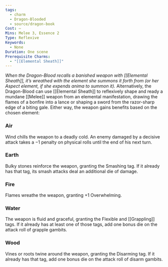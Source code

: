 ```yaml
---
tags:
  - charm
  - Dragon-Blooded
  - source/dragon-book
Cost: —
Mins: Melee 3, Essence 2
Type: Reflexive
Keywords:
  - None
Duration: One scene
Prerequisite Charms:
  - "[[Elemental Sheath]]"
---
```

*When the Dragon-Blood recalls a banished weapon with [[Elemental Sheath]], it’s wreathed with the element she summons it forth from (or her Aspect element, if she expends anima to summon it).*
Alternatively, the Dragon-Blood can use [[Elemental Sheath]] to reflexively shape and ready a mundane [[Melee]] weapon from an elemental manifestation, drawing the flames of a bonfire into a lance or shaping a sword from the razor-sharp edge of a biting gale. Either way, the weapon gains benefits based on the chosen element: 

### Air
Wind chills the weapon to a deadly cold. An enemy damaged by a decisive attack takes a −1 penalty on physical rolls until the end of his next turn. 
### Earth
Bulky stones reinforce the weapon, granting the Smashing tag. If it already has that tag, its smash attacks deal an additional die of damage. 
### Fire
Flames wreathe the weapon, granting +1 Overwhelming. 
### Water
The weapon is fluid and graceful, granting the Flexible and [[Grappling]] tags. If it already has at least one of those tags, add one bonus die on the attack roll of grapple gambits. 
### Wood
Vines or roots twine around the weapon, granting the Disarming tag. If it already has that tag, add one bonus die on the attack roll of disarm gambits.